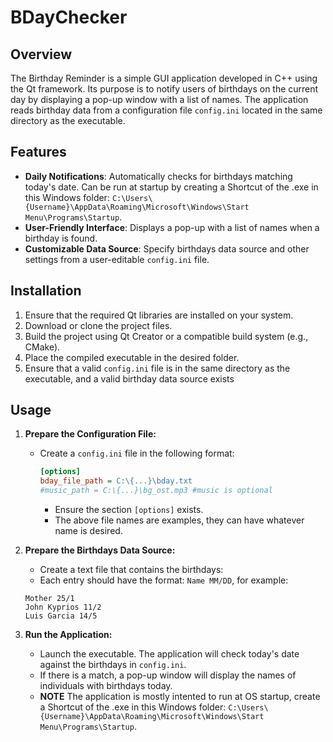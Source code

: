 # BDayChecker

## Overview
The Birthday Reminder is a simple GUI application developed in C++ using the Qt framework. Its purpose is to notify users of birthdays on the current day by displaying a pop-up window with a list of names. 
The application reads birthday data from a configuration file `config.ini` located in the same directory as the executable.

## Features
- **Daily Notifications**: Automatically checks for birthdays matching today's date. Can be run at startup by creating a Shortcut of the .exe in this Windows folder: `C:\Users\{Username}\AppData\Roaming\Microsoft\Windows\Start Menu\Programs\Startup`.
- **User-Friendly Interface**: Displays a pop-up with a list of names when a birthday is found.
- **Customizable Data Source**: Specify birthdays data source and other settings from a user-editable `config.ini` file.

## Installation
1. Ensure that the required Qt libraries are installed on your system.
2. Download or clone the project files.
3. Build the project using Qt Creator or a compatible build system (e.g., CMake).
4. Place the compiled executable in the desired folder.
5. Ensure that a valid `config.ini` file is in the same directory as the executable, and a valid birthday data source exists

## Usage
1. **Prepare the Configuration File:**
   - Create a `config.ini` file in the following format:
     
     ```ini
     [options]
     bday_file_path = C:\{...}\bday.txt
     #music_path = C:\{...}\bg_ost.mp3 #music is optional
     ````
     - Ensure the section `[options]` exists.
     - The above file names are examples, they can have whatever name is desired.

2. **Prepare the Birthdays Data Source:**
   - Create a text file that contains the birthdays:
   - Each entry should have the format: `Name MM/DD`, for example:
     
   ```
   Mother 25/1
   John Kyprios 11/2
   Luis Garcia 14/5
   ````
   
4. **Run the Application:**
   - Launch the executable. The application will check today's date against the birthdays in `config.ini`.
   - If there is a match, a pop-up window will display the names of individuals with birthdays today.
   - **NOTE** The application is mostly intented to run at OS startup, create a Shortcut of the .exe in this Windows folder: `C:\Users\{Username}\AppData\Roaming\Microsoft\Windows\Start Menu\Programs\Startup`.
